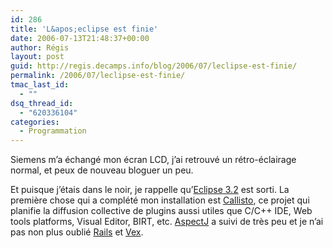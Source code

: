 ```yaml
---
id: 286
title: 'L&apos;eclipse est finie'
date: 2006-07-13T21:48:37+00:00
author: Régis
layout: post
guid: http://regis.decamps.info/blog/2006/07/leclipse-est-finie/
permalink: /2006/07/leclipse-est-finie/
tmac_last_id:
  - ""
dsq_thread_id:
  - "620336104"
categories:
  - Programmation
---
```

Siemens m’a échangé mon écran LCD, j’ai retrouvé un rétro-éclairage normal, et peux de nouveau bloguer un peu.

Et puisque j’étais dans le noir, je rappelle qu’[Eclipse 3.2](http://www.eclipse.org) est sorti. La première chose qui a complété mon installation est [Callisto](http://wiki.eclipse.org/Callisto_Simultaneous_Release), ce projet qui planifie la diffusion collective de plugins aussi utiles que C/C++ IDE, Web tools platforms, Visual Editor, BIRT, etc. [AspectJ](http://www.eclipse.org/ajdt/) a suivi de très peu et je n’ai pas non plus oublié [Rails](http://rubyeclipse.sourceforge.net/index.rdt.html) et [Vex](http://vex.sourceforge.net/).
